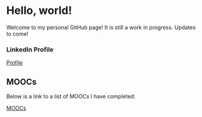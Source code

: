 # Hello, world!

Welcome to my personal GitHub page! It is still a work in progress. Updates to come!

### LinkedIn Profile
[Profile](https://www.linkedin.com/in/ptmenchavez)

## MOOCs
Below is a link to a list of MOOCs I have completed:

[MOOCs](https://ptmenchavez.github.io/moocs/)

